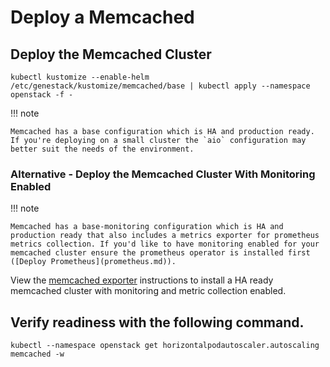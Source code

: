 # Deploy a Memcached

## Deploy the Memcached Cluster

``` shell
kubectl kustomize --enable-helm /etc/genestack/kustomize/memcached/base | kubectl apply --namespace openstack -f -
```

!!! note

    Memcached has a base configuration which is HA and production ready. If you're deploying on a small cluster the `aio` configuration may better suit the needs of the environment.

### Alternative - Deploy the Memcached Cluster With Monitoring Enabled

!!! note

    Memcached has a base-monitoring configuration which is HA and production ready that also includes a metrics exporter for prometheus metrics collection. If you'd like to have monitoring enabled for your memcached cluster ensure the prometheus operator is installed first ([Deploy Prometheus](prometheus.md)).

View the [memcached exporter](prometheus-memcached-exporter.md) instructions to install a HA ready memcached cluster with monitoring and metric collection enabled.

## Verify readiness with the following command.

``` shell
kubectl --namespace openstack get horizontalpodautoscaler.autoscaling memcached -w
```
